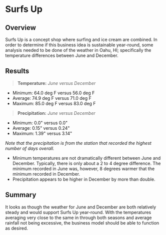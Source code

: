 # Surfs Up

## Overview
Surfs Up is a concept shop where surfing and ice cream are combined.  In order to determine if this business idea is sustainable year-round, some analysis needed to be done of the weather in Oahu, HI; specifically the temperature differences between June and December.

## Results
> **Temperature:**
*June versus December*
- Minimum: 64.0 deg F versus 56.0 deg F
- Average:  74.9 deg F versus 71.0 deg F
- Maximum: 85.0 deg F versus 83.0 deg F

> **Precipitation:**
*June versus December*
- Minimum: 0.0" versus 0.0"
- Average: 0.15" versus 0.24"
- Maximum: 1.39" versus 3.14"

*Note that the precipitation is from the station that recorded the highest number of days overall.*
- Minimum temperatures are not dramatically different between June and December.  Typically, there is only about a 2 to 4 degree difference.  The minimum recorded in June was, however, 8 degrees warmer that the minimum recorded in December.  
- Precipitation appears to be higher in December by more than double.

## Summary
It looks as though the weather for June and December are both relatively steady and would support Surfs Up year-round.  With the temperatures averaging very close to the same in through both seasons and average rainfall not being excessive, the business model should be able to function as desired.
